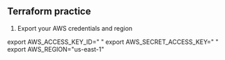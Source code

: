 Terraform practice
------------------


1) Export your AWS credentials and region

export AWS_ACCESS_KEY_ID=" "
export AWS_SECRET_ACCESS_KEY="  "
export AWS_REGION="us-east-1" 



